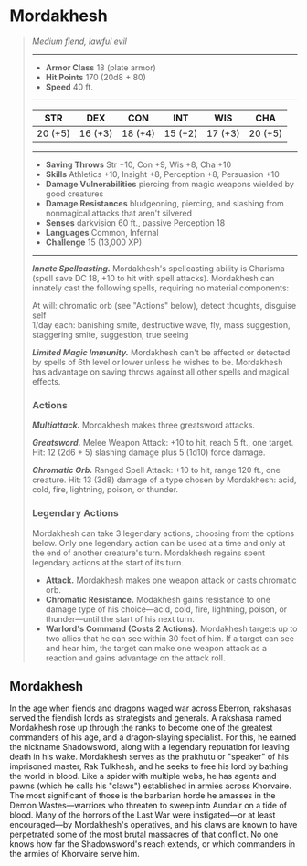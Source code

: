 # Mordakhesh
>*Medium fiend, lawful evil*
>___
>- **Armor Class** 18 (plate armor)
>- **Hit Points** 170 (20d8 + 80)
>- **Speed** 40 ft.
>___
>|STR|DEX|CON|INT|WIS|CHA|
>|:---:|:---:|:---:|:---:|:---:|:---:|
>|20 (+5)|16 (+3)|18 (+4)|15 (+2)|17 (+3)|20 (+5)|
>___
>- **Saving Throws** Str +10, Con +9, Wis +8, Cha +10
>- **Skills** Athletics +10, Insight +8, Perception +8, Persuasion +10
>- **Damage Vulnerabilities** piercing from magic weapons wielded by good creatures
>- **Damage Resistances** bludgeoning, piercing, and slashing from nonmagical attacks that aren't silvered
>- **Senses** darkvision 60 ft., passive Perception 18
>- **Languages** Common, Infernal
>- **Challenge** 15 (13,000 XP)
>___
>***Innate Spellcasting.*** Mordakhesh's spellcasting ability is Charisma (spell save DC 18, +10 to hit with spell attacks). Mordakhesh can innately cast the following spells, requiring no material components:  
>
>At will: chromatic orb (see "Actions" below), detect thoughts, disguise self  
>1/day each: banishing smite, destructive wave, fly, mass suggestion, staggering smite, suggestion, true seeing  
>
>
>***Limited Magic Immunity.*** Mordakhesh can't be affected or detected by spells of 6th level or lower unless he wishes to be. Mordakhesh has advantage on saving throws against all other spells and magical effects.  
>
>### Actions
>***Multiattack.*** Mordakhesh makes three greatsword attacks.  
>
>***Greatsword.*** Melee Weapon Attack: +10 to hit, reach 5 ft., one target. Hit: 12 (2d6 + 5) slashing damage plus 5 (1d10) force damage.  
>
>***Chromatic Orb.*** Ranged Spell Attack: +10 to hit, range 120 ft., one creature. Hit: 13 (3d8) damage of a type chosen by Mordakhesh: acid, cold, fire, lightning, poison, or thunder.  
>
>### Legendary Actions
>Mordakhesh can take 3 legendary actions, choosing from the options below. Only one legendary action can be used at a time and only at the end of another creature's turn. Mordakhesh regains spent legendary actions at the start of its turn.
>
>- **Attack.** Mordakhesh makes one weapon attack or casts chromatic orb.
>- **Chromatic Resistance.** Modakhesh gains resistance to one damage type of his choice—acid, cold, fire, lightning, poison, or thunder—until the start of his next turn.
>- **Warlord's Command (Costs 2 Actions).** Mordakhesh targets up to two allies that he can see within 30 feet of him. If a target can see and hear him, the target can make one weapon attack as a reaction and gains advantage on the attack roll.
## Mordakhesh
In the age when fiends and dragons waged war across Eberron, rakshasas served the fiendish lords as strategists and generals. A rakshasa named Mordakhesh rose up through the ranks to become one of the greatest commanders of his age, and a dragon-slaying specialist. For this, he earned the nickname Shadowsword, along with a legendary reputation for leaving death in his wake.
Mordakhesh serves as the prakhutu or "speaker" of his imprisoned master, Rak Tulkhesh, and he seeks to free his lord by bathing the world in blood. Like a spider with multiple webs, he has agents and pawns (which he calls his "claws") established in armies across Khorvaire. The most significant of those is the barbarian horde he amasses in the Demon Wastes—warriors who threaten to sweep into Aundair on a tide of blood.
Many of the horrors of the Last War were instigated—or at least encouraged—by Mordakhesh's operatives, and his claws are known to have perpetrated some of the most brutal massacres of that conflict. No one knows how far the Shadowsword's reach extends, or which commanders in the armies of Khorvaire serve him.